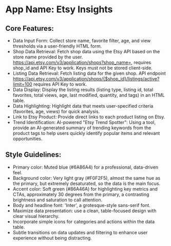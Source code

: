# **App Name**: Etsy Insights

## Core Features:

- Data Input Form: Collect store name, favorite filter, age, and view thresholds via a user-friendly HTML form.
- Shop Data Retrieval: Fetch shop data using the Etsy API based on the store name provided by the user. https://api.etsy.com/v3/application/shops?shop_name=, requires shop_id and API Key to work. Keys must not be stored client-side.
- Listing Data Retrieval: Fetch listing data for the given shop. API endpoint https://api.etsy.com/v3/application/shops/{$shop_id}/listings/active?limit=100 requires API Key to work.
- Data Display: Display the listing results (listing type, listing id, total favorites, total views, age, last modified, quantity, and tags) in an HTML table.
- Data Highlighting: Highlight data that meets user-specified criteria (favorites, age, views) for quick analysis.
- Link to Etsy Product: Provide direct links to each product listing on Etsy.
- Trend Identification: AI-powered "Etsy Trend Spotter": Using a tool, provide an AI-generated summary of trending keywords from the product tags to help users quickly identify popular items and relevant opportunities.

## Style Guidelines:

- Primary color: Muted blue (#6A86A4) for a professional, data-driven feel.
- Background color: Very light gray (#F0F2F5), almost the same hue as the primary, but extremely desaturated, so the data is the main focus.
- Accent color: Soft green (#86A46A) for highlighting key metrics and CTAs, approximately 30 degrees from the primary, a contrasting brightness and saturation to call attention.
- Body and headline font: 'Inter', a grotesque-style sans-serif font.
- Maximize data presentation: use a clean, table-focused design with clear visual hierarchy.
- Incorporate simple icons for categories and actions within the data table.
- Subtle transitions on data updates and filtering to enhance user experience without being distracting.